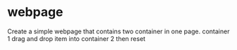 # webpage
Create a simple webpage that contains two container in one page. container 1 drag and drop item into container 2 then reset 
